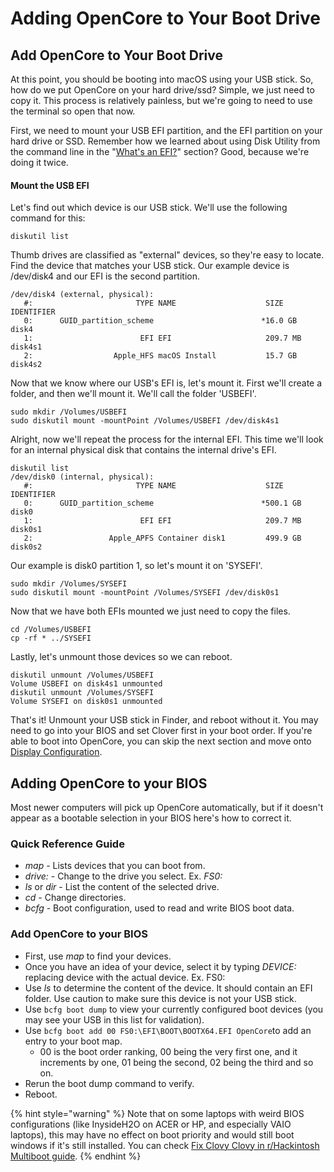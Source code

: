 # Adding OpenCore to Your Boot Drive

## Add OpenCore to Your Boot Drive

At this point, you should be booting into macOS using your USB stick. So, how do we put OpenCore on your hard drive/ssd? Simple, we just need to copy it. This process is relatively painless, but we're going to need to use the terminal so open that now.

First, we need to mount your USB EFI partition, and the EFI partition on your hard drive or SSD. Remember how we learned about using Disk Utility from the command line in the "[What's an EFI?](../useful-skills-terminology/whats-an-efi.md)" section? Good, because we're doing it twice.

#### Mount the USB EFI

Let's find out which device is our USB stick. We'll use the following command for this:

```text
diskutil list
```

Thumb drives are classified as "external" devices, so they're easy to locate. Find the device that matches your USB stick. Our example device is /dev/disk4 and our EFI is the second partition.

```text
/dev/disk4 (external, physical):
   #:                       TYPE NAME                    SIZE       IDENTIFIER
   0:      GUID_partition_scheme                        *16.0 GB    disk4
   1:                        EFI EFI                     209.7 MB   disk4s1
   2:                  Apple_HFS macOS Install           15.7 GB    disk4s2
```

Now that we know where our USB's EFI is, let's mount it. First we'll create a folder, and then we'll mount it. We'll call the folder 'USBEFI'.

```text
sudo mkdir /Volumes/USBEFI
sudo diskutil mount -mountPoint /Volumes/USBEFI /dev/disk4s1
```

Alright, now we'll repeat the process for the internal EFI. This time we'll look for an internal physical disk that contains the internal drive's EFI.

```text
diskutil list
/dev/disk0 (internal, physical):
   #:                       TYPE NAME                    SIZE       IDENTIFIER
   0:      GUID_partition_scheme                        *500.1 GB   disk0
   1:                        EFI EFI                     209.7 MB   disk0s1
   2:                 Apple_APFS Container disk1         499.9 GB   disk0s2
```

Our example is disk0 partition 1, so let's mount it on 'SYSEFI'.

```text
sudo mkdir /Volumes/SYSEFI
sudo diskutil mount -mountPoint /Volumes/SYSEFI /dev/disk0s1
```

Now that we have both EFIs mounted we just need to copy the files.

```text
cd /Volumes/USBEFI
cp -rf * ../SYSEFI
```

Lastly, let's unmount those devices so we can reboot.

```text
diskutil unmount /Volumes/USBEFI
Volume USBEFI on disk4s1 unmounted
diskutil unmount /Volumes/SYSEFI
Volume SYSEFI on disk0s1 unmounted
```

That's it! Unmount your USB stick in Finder, and reboot without it. You may need to go into your BIOS and set Clover first in your boot order. If you're able to boot into OpenCore, you can skip the next section and move onto [Display Configuration](../prepare-install-macos/display-configuration.md).

## Adding OpenCore to your BIOS

Most newer computers will pick up OpenCore automatically, but if it doesn't appear as a bootable selection in your BIOS here's how to correct it.

### **Quick Reference Guide**

* _map_ - Lists devices that you can boot from.
* _drive:_ - Change to the drive you select. Ex. _FS0:_
* _ls_ or _dir_ - List the content of the selected drive.
* _cd_ - Change directories.
* _bcfg_ - Boot configuration, used to read and write BIOS boot data.

### Add OpenCore to your BIOS

* First, use _map_ to find your devices.
* Once you have an idea of your device, select it by typing _DEVICE:_ replacing device with the actual device. Ex. FS0:
* Use _ls_ to determine the content of the device. It should contain an EFI folder. Use caution to make sure this device is not your USB stick.
* Use `bcfg boot dump` to view your currently configured boot devices \(you may see your USB in this list for validation\).
* Use `bcfg boot add 00 FS0:\EFI\BOOT\BOOTX64.EFI OpenCore`to add an entry to your boot map.
  * 00 is the boot order ranking, 00 being the very first one, and it increments by one, 01 being the second, 02 being the third and so on.
* Rerun the boot dump command to verify.
* Reboot.

{% hint style="warning" %}
Note that on some laptops with weird BIOS configurations \(like InysideH2O on ACER or HP, and especially VAIO laptops\), this may have no effect on boot priority and would still boot windows if it's still installed. You can check [Fix Clovy Clovy in r/Hackintosh Multiboot guide](https://hackintosh-multiboot.gitbook.io/hackintosh-multiboot/uefi/fix-clovy-clovy).
{% endhint %}

